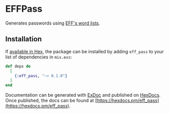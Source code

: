 # EFFPass

Generates passwords using [EFF's word lists](https://www.eff.org/deeplinks/2016/07/new-wordlists-random-passphrases).

## Installation

If [available in Hex](https://hex.pm/docs/publish), the package can be installed
by adding `eff_pass` to your list of dependencies in `mix.exs`:

```elixir
def deps do
  [
    {:eff_pass, "~> 0.1.0"}
  ]
end
```

Documentation can be generated with [ExDoc](https://github.com/elixir-lang/ex_doc)
and published on [HexDocs](https://hexdocs.pm). Once published, the docs can
be found at [https://hexdocs.pm/eff_pass](https://hexdocs.pm/eff_pass).
